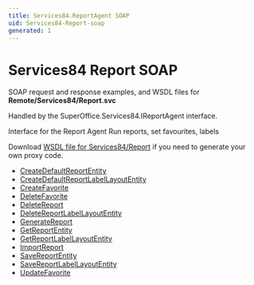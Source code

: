 ```yaml
---
title: Services84.ReportAgent SOAP
uid: Services84-Report-soap
generated: 1
---
```


# Services84 Report SOAP

SOAP request and response examples, and WSDL files for **Remote/Services84/Report.svc**

Handled by the <see cref="T:SuperOffice.Services84.IReportAgent">SuperOffice.Services84.IReportAgent</see> interface.

Interface for the Report Agent
Run reports, set favourites, labels

Download [WSDL file for Services84/Report](../Services84-Report.md) if you need to generate your own proxy code.

* [CreateDefaultReportEntity](CreateDefaultReportEntity.md)
* [CreateDefaultReportLabelLayoutEntity](CreateDefaultReportLabelLayoutEntity.md)
* [CreateFavorite](CreateFavorite.md)
* [DeleteFavorite](DeleteFavorite.md)
* [DeleteReport](DeleteReport.md)
* [DeleteReportLabelLayoutEntity](DeleteReportLabelLayoutEntity.md)
* [GenerateReport](GenerateReport.md)
* [GetReportEntity](GetReportEntity.md)
* [GetReportLabelLayoutEntity](GetReportLabelLayoutEntity.md)
* [ImportReport](ImportReport.md)
* [SaveReportEntity](SaveReportEntity.md)
* [SaveReportLabelLayoutEntity](SaveReportLabelLayoutEntity.md)
* [UpdateFavorite](UpdateFavorite.md)

